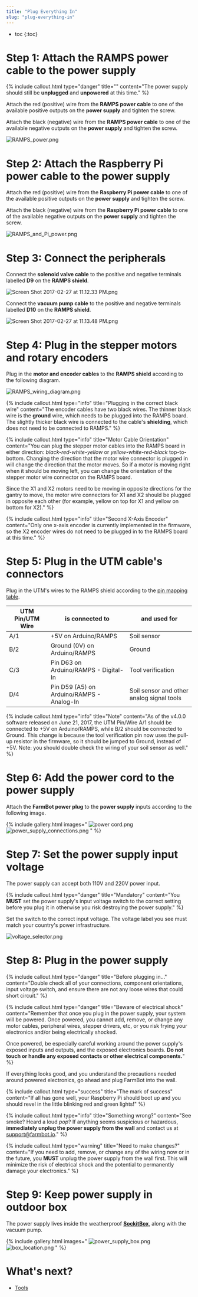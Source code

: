 ```yaml
---
title: "Plug Everything In"
slug: "plug-everything-in"
---
```


* toc
{:toc}

# Step 1: Attach the RAMPS power cable to the power supply

{%
include callout.html
type="danger"
title=""
content="The power supply should still be **unplugged** and **unpowered** at this time."
%}

Attach the red (positive) wire from the **RAMPS power cable** to one of the available positive outputs on the **power supply** and tighten the screw.

Attach the black (negative) wire from the **RAMPS power cable** to one of the available negative outputs on the **power supply** and tighten the screw.

![RAMPS_power.png](_images/RAMPS_power.png)

# Step 2: Attach the Raspberry Pi power cable to the power supply
Attach the red (positive) wire from the **Raspberry Pi power cable** to one of the available positive outputs on the **power supply** and tighten the screw.

Attach the black (negative) wire from the **Raspberry Pi power cable** to one of the available negative outputs on the **power supply** and tighten the screw.

![RAMPS_and_Pi_power.png](_images/RAMPS_and_Pi_power.png)

# Step 3: Connect the peripherals
Connect the **solenoid valve cable** to the positive and negative terminals labelled **D9** on the **RAMPS shield**.

![Screen Shot 2017-02-27 at 11.12.33 PM.png](_images/Screen_Shot_2017-02-27_at_11.12.33_PM.png)

Connect the **vacuum pump cable** to the positive and negative terminals labelled **D10** on the **RAMPS shield**.

![Screen Shot 2017-02-27 at 11.13.48 PM.png](_images/Screen_Shot_2017-02-27_at_11.13.48_PM.png)

# Step 4: Plug in the stepper motors and rotary encoders
Plug in the **motor and encoder cables** to the **RAMPS shield** according to the following diagram.

![RAMPS_wiring_diagram.png](_images/RAMPS_wiring_diagram.png)



{%
include callout.html
type="info"
title="Plugging in the correct black wire"
content="The encoder cables have two black wires. The thinner black wire is the **ground** wire, which needs to be plugged into the RAMPS board. The slightly thicker black wire is connected to the cable's **shielding**, which does not need to be connected to RAMPS."
%}



{%
include callout.html
type="info"
title="Motor Cable Orientation"
content="You can plug the stepper motor cables into the RAMPS board in either direction: _black-red-white-yellow_ or _yellow-white-red-black_ top-to-bottom. Changing the direction that the motor wire connector is plugged in will change the direction that the motor moves. So if a motor is moving right when it should be moving left, you can change the orientation of the stepper motor wire connector on the RAMPS board.

Since the X1 and X2 motors need to be moving in opposite directions for the gantry to move, the motor wire connectors for X1 and X2 should be plugged in opposite each other (for example, yellow on top for X1 and yellow on bottom for X2)."
%}



{%
include callout.html
type="info"
title="Second X-Axis Encoder"
content="Only one x-axis encoder is currently implemented in the firmware, so the X2 encoder wires do not need to be plugged in to the RAMPS board at this time."
%}

# Step 5: Plug in the UTM cable's connectors
Plug in the UTM's wires to the RAMPS shield according to the [pin mapping table](../utm.md).


|UTM Pin/UTM Wire              |is connected to               |and used for                  |
|------------------------------|------------------------------|------------------------------|
|A/1                           |+5V on Arduino/RAMPS          |Soil sensor
|B/2                           |Ground (0V) on Arduino/RAMPS  |Ground
|C/3                           |Pin D63 on Arduino/RAMPS - Digital-In|Tool verification
|D/4                           |Pin D59 (A5) on Arduino/RAMPS - Analog-In|Soil sensor and other analog signal tools



{%
include callout.html
type="info"
title="Note"
content="As of the v4.0.0 software released on June 21, 2017, the UTM Pin/Wire A/1 should be connected to +5V on Arduino/RAMPS, while B/2 should be connected to Ground. This change is because the tool verification pin now uses the pull-up resistor in the firmware, so it should be jumped to Ground, instead of +5V. Note: you should double check the wiring of your soil sensor as well."
%}

# Step 6: Add the power cord to the power supply
Attach the **FarmBot power plug** to the **power supply** inputs according to the following image.

{% include gallery.html images="
![power cord.png](_images/power_cord.png)
![power_supply_connections.png](_images/power_supply_connections.png)
" %}

# Step 7: Set the power supply input voltage
The power supply can accept both 110V and 220V power input.

{%
include callout.html
type="danger"
title="Mandatory"
content="You **MUST** set the power supply's input voltage switch to the correct setting before you plug it in otherwise you risk destroying the power supply."
%}

Set the switch to the correct input voltage. The voltage label you see must match your country's power infrastructure.

![voltage_selector.png](_images/voltage_selector.png)

# Step 8: Plug in the power supply

{%
include callout.html
type="danger"
title="Before plugging in..."
content="Double check all of your connections, component orientations, input voltage switch, and ensure there are not any loose wires that could short circuit."
%}



{%
include callout.html
type="danger"
title="Beware of electrical shock"
content="Remember that once you plug in the power supply, your system will be powered. Once powered, you cannot add, remove, or change any motor cables, peripheral wires, stepper drivers, etc, or you risk frying your electronics and/or being electrically shocked.

Once powered, be especially careful working around the power supply's exposed inputs and outputs, and the exposed electronics boards. **Do not touch or handle any exposed contacts or other electrical components.**"
%}

If everything looks good, and you understand the precautions needed around powered electronics, go ahead and plug FarmBot into the wall.

{%
include callout.html
type="success"
title="The mark of success"
content="If all has gone well, your Raspberry Pi should boot up and you should revel in the little blinking red and green lights!"
%}



{%
include callout.html
type="info"
title="Something wrong?"
content="See smoke? Heard a loud *pop*? If anything seems suspicious or hazardous, **immediately unplug the power supply from the wall** and contact us at [support@farmbot.io](mailto:support@farmbot.io)."
%}



{%
include callout.html
type="warning"
title="Need to make changes?"
content="If you need to add, remove, or change any of the wiring now or in the future, you **MUST** unplug the power supply from the wall first. This will minimize the risk of electrical shock and the potential to permanently damage your electronics."
%}

# Step 9: Keep power supply in outdoor box

The power supply lives inside the weatherproof **[SockitBox](http://www.sockitbox.com/size-option/285/#ad-image-3)**, along with the vacuum pump.

{% include gallery.html images="
![power_supply_box.png](_images/power_supply_box.png)
![box_location.png](_images/box_location.png)
" %}

# What's next?

 * [Tools](../tools.md)
